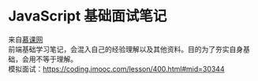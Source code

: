 # JavaScript 基础面试笔记
来自[慕课网](https://coding.imooc.com/learn/list/400.html)  
前端基础学习笔记，会混入自己的经验理解以及其他资料。目的为了夯实自身基础，会用不等于理解。  
模拟面试：https://coding.imooc.com/lesson/400.html#mid=30344